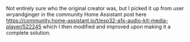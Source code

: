 Not entirely sure who the original creator was, but I picked it up from user wryandginger in the community Home Assistant post here https://community.home-assistant.io/t/esp32-a1s-audio-kit-media-player/522245 which I then modified and improved upon making it a complete solution.
